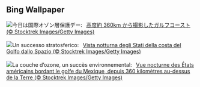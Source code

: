 ## Bing Wallpaper
![](https://www.bing.com/th?id=OHR.OzoneEarth_JA-JP1432094253_UHD.jpg&w=1000)今日は国際オゾン層保護デー:&nbsp;&ensp;[高度約 360km から撮影したガルフコースト (© Stocktrek Images/Getty Images)](https://www.bing.com/th?id=OHR.OzoneEarth_JA-JP1432094253_UHD.jpg)
<br><br/>
![](https://www.bing.com/th?id=OHR.OzoneEarth_IT-IT9452054464_UHD.jpg&w=1000)Un successo stratosferico:&nbsp;&ensp;[Vista notturna degli Stati della costa del Golfo dallo Spazio (© Stocktrek Images/Getty Images)](https://www.bing.com/th?id=OHR.OzoneEarth_IT-IT9452054464_UHD.jpg)
<br><br/>
![](https://www.bing.com/th?id=OHR.OzoneEarth_FR-FR6213796059_UHD.jpg&w=1000)La couche d’ozone, un succès environnemental:&nbsp;&ensp;[Vue nocturne des États américains bordant le golfe du Mexique, depuis 360 kilomètres au-dessus de la Terre (© Stocktrek Images/Getty Images)](https://www.bing.com/th?id=OHR.OzoneEarth_FR-FR6213796059_UHD.jpg)
<br><br/>
